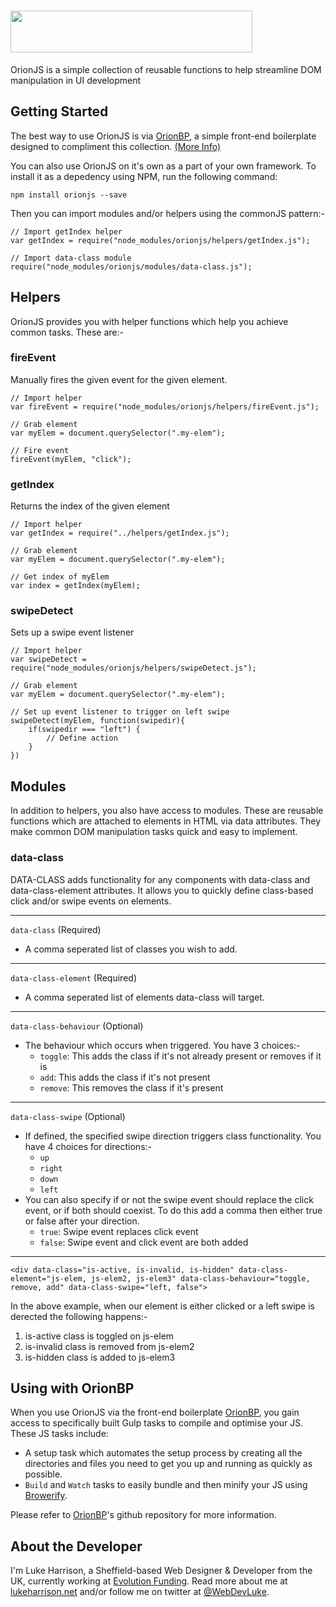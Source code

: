 <h1>
	 <img height="67" width="387" src="https://cdn.rawgit.com/WebDevLuke/OrionJS/develop/misc/orionjs-logo.svg">
</h1>

OrionJS is a simple collection of reusable functions to help streamline DOM manipulation in UI development

## Getting Started

The best way to use OrionJS is via [OrionBP](https://github.com/WebDevLuke/Orion-Framework), a simple front-end boilerplate designed to compliment this collection. [(More Info)](#using-with-orionbp)

You can also use OrionJS on it's own as a part of your own framework. To install it as a depedency using NPM, run the following command:

```
npm install orionjs --save
```

Then you can import modules and/or helpers using the commonJS pattern:-

```
// Import getIndex helper
var getIndex = require("node_modules/orionjs/helpers/getIndex.js");

// Import data-class module
require("node_modules/orionjs/modules/data-class.js");
```

## Helpers
OrionJS provides you with helper functions which help you achieve common tasks. These are:-

### fireEvent
Manually fires the given event for the given element.

```
// Import helper
var fireEvent = require("node_modules/orionjs/helpers/fireEvent.js");

// Grab element
var myElem = document.querySelector(".my-elem");

// Fire event
fireEvent(myElem, "click");
```

### getIndex
Returns the index of the given element

```
// Import helper
var getIndex = require("../helpers/getIndex.js");

// Grab element
var myElem = document.querySelector(".my-elem");

// Get index of myElem
var index = getIndex(myElem);
```

### swipeDetect
Sets up a swipe event listener

```
// Import helper
var swipeDetect = require("node_modules/orionjs/helpers/swipeDetect.js");

// Grab element
var myElem = document.querySelector(".my-elem");

// Set up event listener to trigger on left swipe
swipeDetect(myElem, function(swipedir){
	if(swipedir === "left") {
		// Define action
	}
})
```

## Modules
In addition to helpers, you also have access to modules. These are reusable functions which are attached to elements in HTML via data attributes. They make common DOM manipulation tasks quick and easy to implement.

### data-class
DATA-CLASS adds functionality for any components with data-class and data-class-element attributes. It allows you to quickly define class-based click and/or swipe events on elements.

***

`data-class` (Required)
- A comma seperated list of classes you wish to add.

***

`data-class-element` (Required)
- A comma seperated list of elements data-class will target.

***

`data-class-behaviour` (Optional)
- The behaviour which occurs when triggered. You have 3 choices:-
	- `toggle`: This adds the class if it's not already present or removes if it is
	- `add`: This adds the class if it's not present 
	- `remove`: This removes the class if it's present

***

`data-class-swipe` (Optional)
- If defined, the specified swipe direction triggers class functionality. You have 4 choices for directions:-
	- `up`
	- `right`
	- `down`
	- `left`
- You can also specify if or not the swipe event should replace the click event, or if both should coexist. To do this add a comma then either true or false after your direction.
	- `true`: Swipe event replaces click event
	- `false`: Swipe event and click event are both added

***

```
<div data-class="is-active, is-invalid, is-hidden" data-class-element="js-elem, js-elem2, js-elem3" data-class-behaviour="toggle, remove, add" data-class-swipe="left, false">
```
In the above example, when our element is either clicked or a left swipe is derected the following happens:-

1. is-active class is toggled on js-elem
2. is-invalid class is removed from js-elem2
3. is-hidden class is added to js-elem3 


## Using with OrionBP
When you use OrionJS via the front-end boilerplate [OrionBP](https://github.com/WebDevLuke/Orion-Framework), you gain access to specifically built Gulp tasks to compile and optimise your JS. These JS tasks include:

- A setup task which automates the setup process by creating all the directories and files you need to get you up and running as quickly as possible.
- `Build` and `Watch` tasks to easily bundle and then minify your JS using [Browerify](http://browserify.org/).

Please refer to [OrionBP](https://github.com/WebDevLuke/Orion-Framework)'s github repository for more information.


## About the Developer
I'm Luke Harrison, a Sheffield-based Web Designer &amp; Developer from the UK, currently working at [Evolution Funding](https://github.com/EvolutionFunding). Read more about me at [lukeharrison.net](http://www.lukeharrison.net) and/or follow me on twitter at [@WebDevLuke](https://twitter.com/WebDevLuke).

